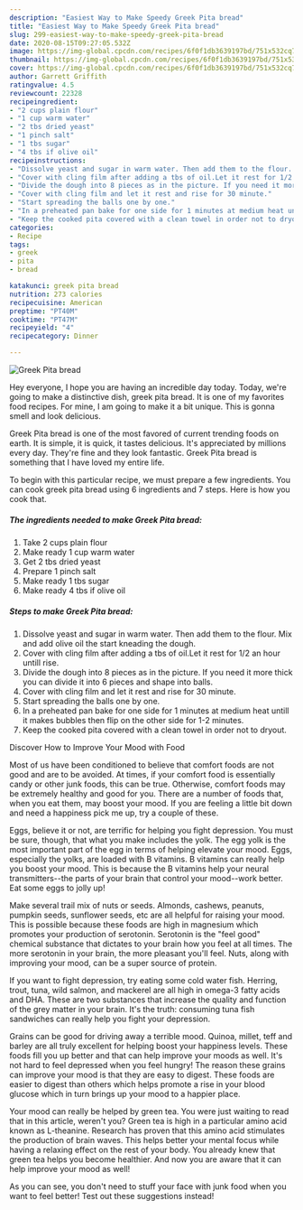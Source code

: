 ```yaml
---
description: "Easiest Way to Make Speedy Greek Pita bread"
title: "Easiest Way to Make Speedy Greek Pita bread"
slug: 299-easiest-way-to-make-speedy-greek-pita-bread
date: 2020-08-15T09:27:05.532Z
image: https://img-global.cpcdn.com/recipes/6f0f1db3639197bd/751x532cq70/greek-pita-bread-recipe-main-photo.jpg
thumbnail: https://img-global.cpcdn.com/recipes/6f0f1db3639197bd/751x532cq70/greek-pita-bread-recipe-main-photo.jpg
cover: https://img-global.cpcdn.com/recipes/6f0f1db3639197bd/751x532cq70/greek-pita-bread-recipe-main-photo.jpg
author: Garrett Griffith
ratingvalue: 4.5
reviewcount: 22328
recipeingredient:
- "2 cups plain flour"
- "1 cup warm water"
- "2 tbs dried yeast"
- "1 pinch salt"
- "1 tbs sugar"
- "4 tbs if olive oil"
recipeinstructions:
- "Dissolve yeast and sugar in warm water. Then add them to the flour. Mix and add olive oil the start kneading the dough."
- "Cover with cling film after adding a tbs of oil.Let it rest for 1/2 an hour untill rise."
- "Divide the dough into 8 pieces as in the picture. If you need it more thick you can divide it into 6 pieces and shape into balls."
- "Cover with cling film and let it rest and rise for 30 minute."
- "Start spreading the balls one by one."
- "In a preheated pan bake for one side for 1 minutes at medium heat untill it makes bubbles then flip on the other side for 1-2 minutes."
- "Keep the cooked pita covered with a clean towel in order not to dryout."
categories:
- Recipe
tags:
- greek
- pita
- bread

katakunci: greek pita bread 
nutrition: 273 calories
recipecuisine: American
preptime: "PT40M"
cooktime: "PT47M"
recipeyield: "4"
recipecategory: Dinner

---
```



![Greek Pita bread](https://img-global.cpcdn.com/recipes/6f0f1db3639197bd/751x532cq70/greek-pita-bread-recipe-main-photo.jpg)

Hey everyone, I hope you are having an incredible day today. Today, we're going to make a distinctive dish, greek pita bread. It is one of my favorites food recipes. For mine, I am going to make it a bit unique. This is gonna smell and look delicious.

Greek Pita bread is one of the most favored of current trending foods on earth. It is simple, it is quick, it tastes delicious. It's appreciated by millions every day. They're fine and they look fantastic. Greek Pita bread is something that I have loved my entire life.




To begin with this particular recipe, we must prepare a few ingredients. You can cook greek pita bread using 6 ingredients and 7 steps. Here is how you cook that.

<!--inarticleads1-->

##### The ingredients needed to make Greek Pita bread:

1. Take 2 cups plain flour
1. Make ready 1 cup warm water
1. Get 2 tbs dried yeast
1. Prepare 1 pinch salt
1. Make ready 1 tbs sugar
1. Make ready 4 tbs if olive oil




<!--inarticleads2-->

##### Steps to make Greek Pita bread:

1. Dissolve yeast and sugar in warm water. Then add them to the flour. Mix and add olive oil the start kneading the dough.
1. Cover with cling film after adding a tbs of oil.Let it rest for 1/2 an hour untill rise.
1. Divide the dough into 8 pieces as in the picture. If you need it more thick you can divide it into 6 pieces and shape into balls.
1. Cover with cling film and let it rest and rise for 30 minute.
1. Start spreading the balls one by one.
1. In a preheated pan bake for one side for 1 minutes at medium heat untill it makes bubbles then flip on the other side for 1-2 minutes.
1. Keep the cooked pita covered with a clean towel in order not to dryout.




Discover How to Improve Your Mood with Food


Most of us have been conditioned to believe that comfort foods are not good and are to be avoided. At times, if your comfort food is essentially candy or other junk foods, this can be true. Otherwise, comfort foods may be extremely healthy and good for you. There are a number of foods that, when you eat them, may boost your mood. If you are feeling a little bit down and need a happiness pick me up, try a couple of these.

Eggs, believe it or not, are terrific for helping you fight depression. You must be sure, though, that what you make includes the yolk. The egg yolk is the most important part of the egg in terms of helping elevate your mood. Eggs, especially the yolks, are loaded with B vitamins. B vitamins can really help you boost your mood. This is because the B vitamins help your neural transmitters--the parts of your brain that control your mood--work better. Eat some eggs to jolly up!

Make several trail mix of nuts or seeds. Almonds, cashews, peanuts, pumpkin seeds, sunflower seeds, etc are all helpful for raising your mood. This is possible because these foods are high in magnesium which promotes your production of serotonin. Serotonin is the "feel good" chemical substance that dictates to your brain how you feel at all times. The more serotonin in your brain, the more pleasant you'll feel. Nuts, along with improving your mood, can be a super source of protein.

If you want to fight depression, try eating some cold water fish. Herring, trout, tuna, wild salmon, and mackerel are all high in omega-3 fatty acids and DHA. These are two substances that increase the quality and function of the grey matter in your brain. It's the truth: consuming tuna fish sandwiches can really help you fight your depression. 

Grains can be good for driving away a terrible mood. Quinoa, millet, teff and barley are all truly excellent for helping boost your happiness levels. These foods fill you up better and that can help improve your moods as well. It's not hard to feel depressed when you feel hungry! The reason these grains can improve your mood is that they are easy to digest. These foods are easier to digest than others which helps promote a rise in your blood glucose which in turn brings up your mood to a happier place.

Your mood can really be helped by green tea. You were just waiting to read that in this article, weren't you? Green tea is high in a particular amino acid known as L-theanine. Research has proven that this amino acid stimulates the production of brain waves. This helps better your mental focus while having a relaxing effect on the rest of your body. You already knew that green tea helps you become healthier. And now you are aware that it can help improve your mood as well!

As you can see, you don't need to stuff your face with junk food when you want to feel better! Test out  these suggestions  instead!

